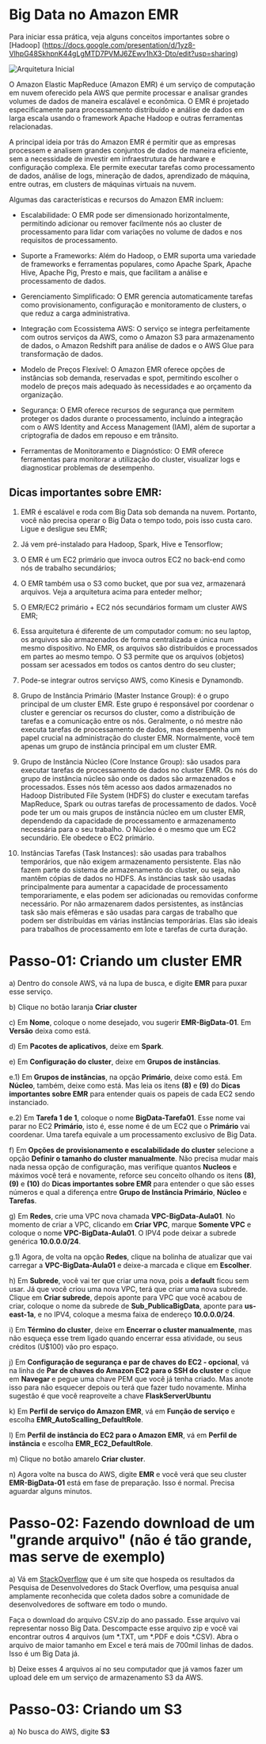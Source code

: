 # Big Data no Amazon EMR

Para iniciar essa prática, veja alguns conceitos importantes sobre o [Hadoop]
(https://docs.google.com/presentation/d/1yz8-VlhpG48SkhpnK44gLgMTD7PVMJ6ZEwv1hX3-Dto/edit?usp=sharing)


<picture>
   <source media="(prefers-color-scheme: light)" srcset="https://github.com/agodoi/BigDataEMR/blob/main/imgs/BigDataAWS.jpg">
   <img alt="Arquitetura Inicial" src="[YOUR-DEFAULT-IMAGE](https://github.com/agodoi/BigDataEMR/blob/main/imgs/BigDataAWS.jpg)">
</picture>

O Amazon Elastic MapReduce (Amazon EMR) é um serviço de computação em nuvem oferecido pela AWS que permite processar e analisar grandes volumes de dados de maneira escalável e econômica. O EMR é projetado especificamente para processamento distribuído e análise de dados em larga escala usando o framework Apache Hadoop e outras ferramentas relacionadas.

A principal ideia por trás do Amazon EMR é permitir que as empresas processem e analisem grandes conjuntos de dados de maneira eficiente, sem a necessidade de investir em infraestrutura de hardware e configuração complexa. Ele permite executar tarefas como processamento de dados, análise de logs, mineração de dados, aprendizado de máquina, entre outras, em clusters de máquinas virtuais na nuvem.

Algumas das características e recursos do Amazon EMR incluem:

* Escalabilidade: O EMR pode ser dimensionado horizontalmente, permitindo adicionar ou remover facilmente nós ao cluster de processamento para lidar com variações no volume de dados e nos requisitos de processamento.

* Suporte a Frameworks: Além do Hadoop, o EMR suporta uma variedade de frameworks e ferramentas populares, como Apache Spark, Apache Hive, Apache Pig, Presto e mais, que facilitam a análise e processamento de dados.

* Gerenciamento Simplificado: O EMR gerencia automaticamente tarefas como provisionamento, configuração e monitoramento de clusters, o que reduz a carga administrativa.

* Integração com Ecossistema AWS: O serviço se integra perfeitamente com outros serviços da AWS, como o Amazon S3 para armazenamento de dados, o Amazon Redshift para análise de dados e o AWS Glue para transformação de dados.

* Modelo de Preços Flexível: O Amazon EMR oferece opções de instâncias sob demanda, reservadas e spot, permitindo escolher o modelo de preços mais adequado às necessidades e ao orçamento da organização.

* Segurança: O EMR oferece recursos de segurança que permitem proteger os dados durante o processamento, incluindo a integração com o AWS Identity and Access Management (IAM), além de suportar a criptografia de dados em repouso e em trânsito.

* Ferramentas de Monitoramento e Diagnóstico: O EMR oferece ferramentas para monitorar a utilização do cluster, visualizar logs e diagnosticar problemas de desempenho.

## Dicas importantes sobre EMR:

1) EMR é escalável e roda com Big Data sob demanda na nuvem. Portanto, você não precisa operar o Big Data o tempo todo, pois isso custa caro. Ligue e desligue seu EMR;

2) Já vem pré-instalado para Hadoop, Spark, Hive e Tensorflow;

3) O EMR é um EC2 primário que invoca outros EC2 no back-end como nós de trabalho secundários;

4) O EMR também usa o S3 como bucket, que por sua vez, armazenará arquivos. Veja a arquitetura acima para enteder melhor;

5) O EMR/EC2 primário + EC2 nós secundários formam um cluster AWS EMR;

6) Essa arquitetura é diferente de um computador comum: no seu laptop, os arquivos são armazenados de forma centralizada e única num mesmo dispositivo. No EMR, os arquivos são distribuídos e processados em partes ao mesmo tempo. O S3 permite que os arquivos (objetos) possam ser acessados em todos os cantos dentro do seu cluster;

7) Pode-se integrar outros serviçso AWS, como Kinesis e Dynamondb.

8) Grupo de Instância Primário (Master Instance Group): é o grupo principal de um cluster EMR. Este grupo é responsável por coordenar o cluster e gerenciar os recursos do cluster, como a distribuição de tarefas e a comunicação entre os nós. Geralmente, o nó mestre não executa tarefas de processamento de dados, mas desempenha um papel crucial na administração do cluster EMR. Normalmente, você tem apenas um grupo de instância principal em um cluster EMR.

9) Grupo de Instância Núcleo (Core Instance Group): são usados para executar tarefas de processamento de dados no cluster EMR. Os nós do grupo de instância núcleo são onde os dados são armazenados e processados. Esses nós têm acesso aos dados armazenados no Hadoop Distributed File System (HDFS) do cluster e executam tarefas MapReduce, Spark ou outras tarefas de processamento de dados. Você pode ter um ou mais grupos de instância núcleo em um cluster EMR, dependendo da capacidade de processamento e armazenamento necessária para o seu trabalho. O Núcleo é o mesmo que um EC2 secundário. Ele obedece o EC2 primário.
    
10) Instâncias Tarefas (Task Instances): são usadas para trabalhos temporários, que não exigem armazenamento persistente. Elas não fazem parte do sistema de armazenamento do cluster, ou seja, não mantêm cópias de dados no HDFS. As instâncias task são usadas principalmente para aumentar a capacidade de processamento temporariamente, e elas podem ser adicionadas ou removidas conforme necessário. Por não armazenarem dados persistentes, as instâncias task são mais efêmeras e são usadas para cargas de trabalho que podem ser distribuídas em várias instâncias temporárias. Elas são ideais para trabalhos de processamento em lote e tarefas de curta duração.


# Passo-01: Criando um cluster EMR

a) Dentro do console AWS, vá na lupa de busca, e digite **EMR** para puxar esse serviço.

b) Clique no botão laranja **Criar cluster**

c) Em **Nome**, coloque o nome desejado, vou sugerir **EMR-BigData-01**. Em **Versão** deixa como está. 

d) Em **Pacotes de aplicativos**, deixe em **Spark**.

e) Em **Configuração do cluster**, deixe em **Grupos de instâncias**.

e.1) Em **Grupos de instâncias**, na opção **Primário**, deixe como está. Em **Núcleo**, também, deixe como está. Mas leia os itens **(8)** e **(9)** do **Dicas importantes sobre EMR** para entender quais os papeis de cada EC2 sendo instanciado.

e.2) Em **Tarefa 1 de 1**, coloque o nome **BigData-Tarefa01**. Esse nome vai parar no EC2 **Primário**, isto é, esse nome é de um EC2 que o **Primário** vai coordenar. Uma tarefa equivale a um processamento exclusivo de Big Data.

f) Em **Opções de provisionamento e escalabilidade do cluster** selecione a opção **Definir o tamanho do cluster manualmente**. Não precisa mudar mais nada nessa opção de configuração, mas verifique quantos **Nucleos** e  máximos você terá e novamente, reforce seu conceito olhando os itens **(8)**, **(9)** e **(10)** do **Dicas importantes sobre EMR** para entender o que são esses números e qual a diferença entre **Grupo de Instância Primário**, **Núcleo** e **Tarefas**.    

g) Em **Redes**, crie uma VPC nova chamada **VPC-BigData-Aula01**. No momento de criar a VPC, clicando em **Criar VPC**, marque **Somente VPC** e coloque o nome **VPC-BigData-Aula01**. O IPV4 pode deixar a subrede genérica **10.0.0.0/24**.

g.1) Agora, de volta na opção **Redes**, clique na bolinha de atualizar que vai carregar a **VPC-BigData-Aula01** e deixe-a marcada e clique em **Escolher**.

h) Em **Subrede**, você vai ter que criar uma nova, pois a **default** ficou sem usar. Já que você criou uma nova VPC, terá que criar uma nova subrede. Clique em **Criar subrede**, depois aponte para VPC que você acabou de criar, coloque o nome da subrede de **Sub_PublicaBigData**, aponte para **us-east-1a**, e no IPV4, coloque a mesma faixa de endereço **10.0.0.0/24**.

i) Em **Término do cluster**, deixe em **Encerrar o cluster manualmente**, mas não esqueça esse trem ligado quando encerrar essa atividade, ou seus créditos (U$100) vão pro espaço.

j) Em **Configuração de segurança e par de chaves do EC2 - opcional**, vá na linha de **Par de chaves do Amazon EC2 para o SSH do cluster** e clique em **Navegar** e pegue uma chave PEM que você já tenha criado. Mas anote isso para não esquecer depois ou terá que fazer tudo novamente. Minha sugestão é que você reaproveite a chave **FlaskServerUbuntu**

k) Em **Perfil de serviço do Amazon EMR**, vá em **Função de serviço** e escolha **EMR_AutoScalling_DefaultRole**.

l) Em **Perfil de instância do EC2 para o Amazon EMR**, vá em **Perfil de instância** e escolha **EMR_EC2_DefaultRole**.

m) Clique no botão amarelo **Criar cluster**.

n) Agora volte na busca do AWS, digite **EMR** e você verá que seu cluster **EMR-BigData-01** está em fase de preparação. Isso é normal. Precisa aguardar alguns minutos.

# Passo-02: Fazendo download de um "grande arquivo" (não é tão grande, mas serve de exemplo)

a) Vá em [StackOverflow](https://insights.stackoverflow.com/survey) que é um site que hospeda os resultados da Pesquisa de Desenvolvedores do Stack Overflow, uma pesquisa anual amplamente reconhecida que coleta dados sobre a comunidade de desenvolvedores de software em todo o mundo. 

Faça o download do arquivo CSV.zip do ano passado. Esse arquivo vai representar nosso Big Data. Descompacte esse arquivo zip e você vai encontrar outros 4 arquivos (um *.TXT, um *.PDF e dois *.CSV). Abra o arquivo de maior tamanho em Excel e terá mais de 700mil linhas de dados. Isso é um Big Data já.

b) Deixe esses 4 arquivos aí no seu computador que já vamos fazer um upload dele em um serviço de armazenamento S3 da AWS.

# Passo-03: Criando um S3

a) No busca do AWS, digite **S3**
